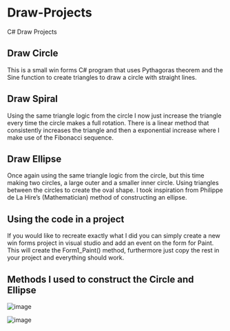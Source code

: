 # Draw-Projects
C# Draw Projects

Draw Circle
----------------
This is a small win forms C# program that uses Pythagoras theorem and the Sine function to create triangles to draw a circle with straight lines.

Draw Spiral
----------------
Using the same triangle logic from the circle I now just increase the triangle every time the circle makes a full rotation. There is a linear method that consistently increases the triangle and then a exponential increase where I make use of the Fibonacci sequence.

Draw Ellipse
----------------
Once again using the same triangle logic from the circle, but this time making two circles, a large outer and a smaller inner circle. Using triangles between the circles to create the oval shape. I took inspiration from Philippe de La Hire’s (Mathematician) method of constructing an ellipse.

Using the code in a project
-------------------------------------
If you would like to recreate exactly what I did you can simply create a new win forms project in visual studio and add an event on the form for Paint. This will create the Form1_Paint() method, furthermore just copy the rest in your project and everything should work.






Methods I used to construct the Circle and Ellipse
----------------------------------------------------

![image](https://github.com/Hennie5229x/Draw-Projects/assets/79542877/f5c19322-cda3-4570-8016-b9db054db1e0)

![image](https://github.com/Hennie5229x/Draw-Projects/assets/79542877/6e5f7ca9-ebee-4f81-8bd1-6a59f81ffe41)




